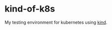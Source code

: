 # kind-of-k8s

My testing environment for kubernetes using [kind](https://github.com/kubernetes-sigs/kind).
